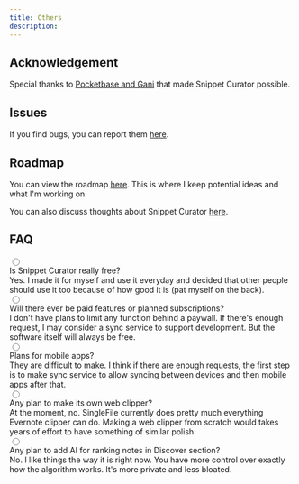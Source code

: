 ```yaml
---
title: Others
description: 
---
```


## Acknowledgement

Special thanks to [Pocketbase and Gani](https://pocketbase.io/) that made Snippet Curator possible. 

## Issues

If you find bugs, you can report them [here](https://github.com/Snippet-Curator/snippet-curator-releases/issues).

## Roadmap

You can view the roadmap [here](https://github.com/orgs/Snippet-Curator/projects/1). This is where I keep potential ideas and what I'm working on.

You can also discuss thoughts about Snippet Curator [here](https://github.com/Snippet-Curator/snippet-curator-releases/discussions).


## FAQ

<div class="collapse collapse-plus bg-base-100 border border-base-300 text-lg">
  <input type="radio" name="my-accordion-3" />
  <div class="collapse-title font-semibold">Is Snippet Curator really free?</div>
  <div class="collapse-content">
  Yes. I made it for myself and use it everyday and decided that other people should use it too because of how good it is (pat myself on the back).
  </div>
</div>

<div class="collapse collapse-plus bg-base-100 border border-base-300 text-lg">
  <input type="radio" name="my-accordion-3" />
  <div class="collapse-title font-semibold">Will there ever be paid features or planned subscriptions?</div>
  <div class="collapse-content">
  I don't have plans to limit any function behind a paywall. If there's enough request, I may consider a sync service to support development. But the software itself will always be free.
  </div>
</div>

<div class="collapse collapse-plus bg-base-100 border border-base-300 text-lg">
  <input type="radio" name="my-accordion-3" />
  <div class="collapse-title font-semibold">Plans for mobile apps?</div>
  <div class="collapse-content">
  They are difficult to make. I think if there are enough requests, the first step is to make sync service to allow syncing between devices and then mobile apps after that. 
  </div>
</div>

<div class="collapse collapse-plus bg-base-100 border border-base-300 text-lg">
  <input type="radio" name="my-accordion-3" />
  <div class="collapse-title font-semibold">Any plan to make its own web clipper?</div>
  <div class="collapse-content">At the moment, no. SingleFile currently does pretty much everything Evernote clipper can do. Making a web clipper from scratch would takes years of effort to have something of similar polish.</div>
</div>

<div class="collapse collapse-plus bg-base-100 border border-base-300 text-lg">
  <input type="radio" name="my-accordion-3" />
  <div class="collapse-title font-semibold">Any plan to add AI for ranking notes in Discover section?</div>
  <div class="collapse-content">No. I like things the way it is right now. You have more control over exactly how the algorithm works. It's more private and less bloated.</div>
</div>
